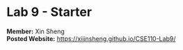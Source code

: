 # Lab 9 - Starter

**Member:** Xin Sheng  
**Posted Website:** https://xiiinsheng.github.io/CSE110-Lab9/
